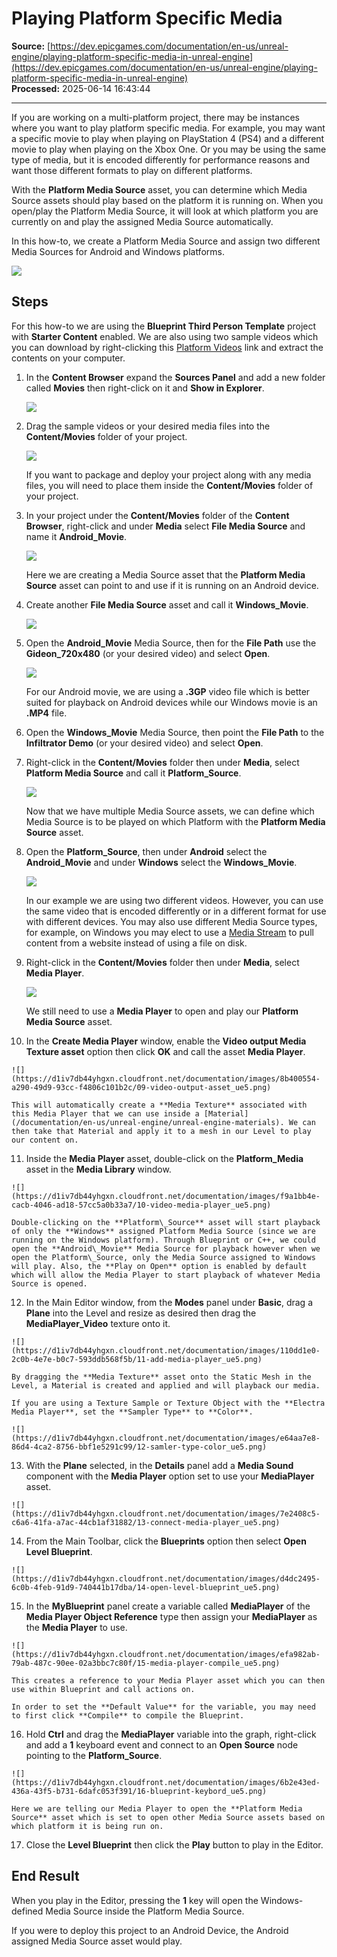 # Playing Platform Specific Media

**Source:** [https://dev.epicgames.com/documentation/en-us/unreal-engine/playing-platform-specific-media-in-unreal-engine](https://dev.epicgames.com/documentation/en-us/unreal-engine/playing-platform-specific-media-in-unreal-engine)  
**Processed:** 2025-06-14 16:43:44

---

If you are working on a multi-platform project, there may be instances where you want to play platform specific media. For example, you may want a specific movie to play when playing on PlayStation 4 (PS4) and a different movie to play when playing on the Xbox One. Or you may be using the same type of media, but it is encoded differently for performance reasons and want those different formats to play on different platforms.

With the **Platform Media Source** asset, you can determine which Media Source assets should play based on the platform it is running on. When you open/play the Platform Media Source, it will look at which platform you are currently on and play the assigned Media Source automatically.

In this how-to, we create a Platform Media Source and assign two different Media Sources for Android and Windows platforms.

![](https://d1iv7db44yhgxn.cloudfront.net/documentation/images/7d96e2b4-0a95-4efc-870a-8f9b8b4dd154/00-hero-image_ue5.png)

## Steps

For this how-to we are using the **Blueprint Third Person Template** project with **Starter Content** enabled. We are also using two sample videos which you can download by right-clicking this [Platform Videos](https://d1iv7db44yhgxn.cloudfront.net/documentation/attachments/505ae3df-755b-4cc5-8531-bf70165544a0/platform_video.zip) link and extract the contents on your computer.

1.  In the **Content Browser** expand the **Sources Panel** and add a new folder called **Movies** then right-click on it and **Show in Explorer**.
    
    ![](https://d1iv7db44yhgxn.cloudfront.net/documentation/images/1e1c4174-3a41-4672-8ec0-4a3c4c6a7b15/01-show-in-explorer_ue5.png)
2.  Drag the sample videos or your desired media files into the **Content/Movies** folder of your project.
    
    ![](https://d1iv7db44yhgxn.cloudfront.net/documentation/images/89311237-b3dc-4c24-81ad-304529ef2c61/02-video-in-folder_ue5.png)
    
    If you want to package and deploy your project along with any media files, you will need to place them inside the **Content/Movies** folder of your project.
    
3.  In your project under the **Content/Movies** folder of the **Content Browser**, right-click and under **Media** select **File Media Source** and name it **Android\_Movie**.
    
    ![](https://d1iv7db44yhgxn.cloudfront.net/documentation/images/f900ac06-774d-4324-86f2-266b45b00288/03-file-media-source_ue5.png)
    
    Here we are creating a Media Source asset that the **Platform Media Source** asset can point to and use if it is running on an Android device.
    
4.  Create another **File Media Source** asset and call it **Windows\_Movie**.
    
    ![](https://d1iv7db44yhgxn.cloudfront.net/documentation/images/defc11a0-b261-4a7c-ad48-d29cd04fbc37/04-file-media-android-windows_ue5.png)
5.  Open the **Android\_Movie** Media Source, then for the **File Path** use the **Gideon\_720x480** (or your desired video) and select **Open**.
    
    ![](https://d1iv7db44yhgxn.cloudfront.net/documentation/images/ff63adc3-5b6d-436c-904d-b33aa9601671/05-open-gideon-video_ue5.png)
    
    For our Android movie, we are using a **.3GP** video file which is better suited for playback on Android devices while our Windows movie is an **.MP4** file.
    
6.  Open the **Windows\_Movie** Media Source, then point the **File Path** to the **Infiltrator Demo** (or your desired video) and select **Open**.
    
7.  Right-click in the **Content/Movies** folder then under **Media**, select **Platform Media Source** and call it **Platform\_Source**.
    
    ![](https://d1iv7db44yhgxn.cloudfront.net/documentation/images/cbf122ea-d7e3-4c40-9ed2-af2390cdfea0/06-platform-media-source_ue5.png)
    
    Now that we have multiple Media Source assets, we can define which Media Source is to be played on which Platform with the **Platform Media Source** asset.
    
8.  Open the **Platform\_Source**, then under **Android** select the **Android\_Movie** and under **Windows** select the **Windows\_Movie**.
    
    ![](https://d1iv7db44yhgxn.cloudfront.net/documentation/images/338faf02-29f0-4d46-a0a3-0e0ea94ff447/07-media-sources-android_ue5.png)
    
    In our example we are using two different videos. However, you can use the same video that is encoded differently or in a different format for use with different devices. You may also use different Media Source types, for example, on Windows you may elect to use a [Media Stream](/documentation/en-us/unreal-engine/play-a-video-stream-in-unreal-engine) to pull content from a website instead of using a file on disk.
    
9.  Right-click in the **Content/Movies** folder then under **Media**, select **Media Player**.
    
    ![](https://d1iv7db44yhgxn.cloudfront.net/documentation/images/3b72c9fc-52fe-4d14-8c26-70e4190a6034/08-media-player_ue5.png)
    
    We still need to use a **Media Player** to open and play our **Platform Media Source** asset.
    
10.  In the **Create Media Player** window, enable the **Video output Media Texture asset** option then click **OK** and call the asset **Media Player**.
    
    ![](https://d1iv7db44yhgxn.cloudfront.net/documentation/images/8b400554-a290-49d9-93cc-f4806c101b2c/09-video-output-asset_ue5.png)
    
    This will automatically create a **Media Texture** associated with this Media Player that we can use inside a [Material](/documentation/en-us/unreal-engine/unreal-engine-materials). We can then take that Material and apply it to a mesh in our Level to play our content on.
    
11.  Inside the **Media Player** asset, double-click on the **Platform\_Media** asset in the **Media Library** window.
    
    ![](https://d1iv7db44yhgxn.cloudfront.net/documentation/images/f9a1bb4e-cacb-4046-ad18-57cc5a0b33a7/10-video-media-player_ue5.png)
    
    Double-clicking on the **Platform\_Source** asset will start playback of only the **Windows** assigned Platform Media Source (since we are running on the Windows platform). Through Blueprint or C++, we could open the **Android\_Movie** Media Source for playback however when we open the Platform\_Source, only the Media Source assigned to Windows will play. Also, the **Play on Open** option is enabled by default which will allow the Media Player to start playback of whatever Media Source is opened.
    
12.  In the Main Editor window, from the **Modes** panel under **Basic**, drag a **Plane** into the Level and resize as desired then drag the **MediaPlayer\_Video** texture onto it.
    
    ![](https://d1iv7db44yhgxn.cloudfront.net/documentation/images/110dd1e0-2c0b-4e7e-b0c7-593ddb568f5b/11-add-media-player_ue5.png)
    
    By dragging the **Media Texture** asset onto the Static Mesh in the Level, a Material is created and applied and will playback our media.
    
    If you are using a Texture Sample or Texture Object with the **Electra Media Player**, set the **Sampler Type** to **Color**.
    
    ![](https://d1iv7db44yhgxn.cloudfront.net/documentation/images/e64aa7e8-86d4-4ca2-8756-bbf1e5291c99/12-samler-type-color_ue5.png)
13.  With the **Plane** selected, in the **Details** panel add a **Media Sound** component with the **Media Player** option set to use your **MediaPlayer** asset.
    
    ![](https://d1iv7db44yhgxn.cloudfront.net/documentation/images/7e2408c5-c6a6-41fa-a7ac-44cb1af31882/13-connect-media-player_ue5.png)
14.  From the Main Toolbar, click the **Blueprints** option then select **Open Level Blueprint**.
    
    ![](https://d1iv7db44yhgxn.cloudfront.net/documentation/images/d4dc2495-6c0b-4feb-91d9-740441b17dba/14-open-level-blueprint_ue5.png)
15.  In the **MyBlueprint** panel create a variable called **MediaPlayer** of the **Media Player Object Reference** type then assign your **MediaPlayer** as the **Media Player** to use.
    
    ![](https://d1iv7db44yhgxn.cloudfront.net/documentation/images/efa982ab-79ab-487c-90ee-02a3bbc7c80f/15-media-player-compile_ue5.png)
    
    This creates a reference to your Media Player asset which you can then use within Blueprint and call actions on.
    
    In order to set the **Default Value** for the variable, you may need to first click **Compile** to compile the Blueprint.
    
16.  Hold **Ctrl** and drag the **MediaPlayer** variable into the graph, right-click and add a **1** keyboard event and connect to an **Open Source** node pointing to the **Platform\_Source**.
    
    ![](https://d1iv7db44yhgxn.cloudfront.net/documentation/images/6b2e43ed-436a-43f5-b731-6dafc053f391/16-blueprint-keybord_ue5.png)
    
    Here we are telling our Media Player to open the **Platform Media Source** asset which is set to open other Media Source assets based on which platform it is being run on.
    
17.  Close the **Level Blueprint** then click the **Play** button to play in the Editor.
    

## End Result

When you play in the Editor, pressing the **1** key will open the Windows-defined Media Source inside the Platform Media Source.

If you were to deploy this project to an Android Device, the Android assigned Media Source asset would play.